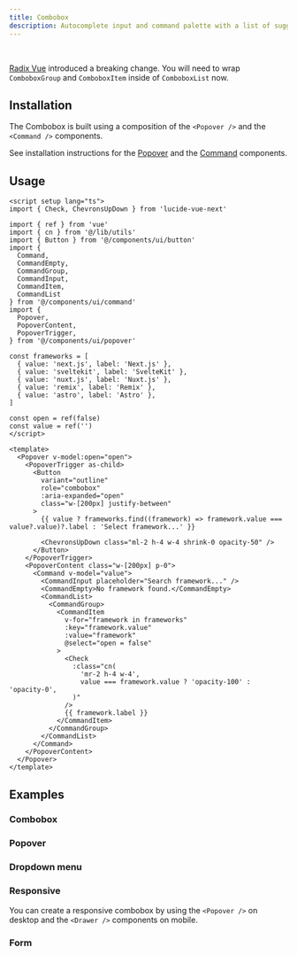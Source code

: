 ```yaml
---
title: Combobox
description: Autocomplete input and command palette with a list of suggestions.
---
```


<ComponentPreview name="ComboboxDemo" />

<br>
<Callout title="Note" class="bg-destructive">

[Radix Vue](https://github.com/radix-vue/radix-vue/releases/tag/v1.2.0) introduced a breaking change. You will need to wrap `ComboboxGroup` and `ComboboxItem` inside of `ComboboxList` now.

</Callout>

## Installation

The Combobox is built using a composition of the `<Popover />` and the `<Command />` components.

See installation instructions for the [Popover](/docs/components/popover#installation) and the [Command](/docs/components/command#installation) components.

## Usage

```vue
<script setup lang="ts">
import { Check, ChevronsUpDown } from 'lucide-vue-next'

import { ref } from 'vue'
import { cn } from '@/lib/utils'
import { Button } from '@/components/ui/button'
import {
  Command,
  CommandEmpty,
  CommandGroup,
  CommandInput,
  CommandItem,
  CommandList
} from '@/components/ui/command'
import {
  Popover,
  PopoverContent,
  PopoverTrigger,
} from '@/components/ui/popover'

const frameworks = [
  { value: 'next.js', label: 'Next.js' },
  { value: 'sveltekit', label: 'SvelteKit' },
  { value: 'nuxt.js', label: 'Nuxt.js' },
  { value: 'remix', label: 'Remix' },
  { value: 'astro', label: 'Astro' },
]

const open = ref(false)
const value = ref('')
</script>

<template>
  <Popover v-model:open="open">
    <PopoverTrigger as-child>
      <Button
        variant="outline"
        role="combobox"
        :aria-expanded="open"
        class="w-[200px] justify-between"
      >
        {{ value ? frameworks.find((framework) => framework.value === value?.value)?.label : 'Select framework...' }}

        <ChevronsUpDown class="ml-2 h-4 w-4 shrink-0 opacity-50" />
      </Button>
    </PopoverTrigger>
    <PopoverContent class="w-[200px] p-0">
      <Command v-model="value">
        <CommandInput placeholder="Search framework..." />
        <CommandEmpty>No framework found.</CommandEmpty>
        <CommandList>
          <CommandGroup>
            <CommandItem
              v-for="framework in frameworks"
              :key="framework.value"
              :value="framework"
              @select="open = false"
            >
              <Check
                :class="cn(
                  'mr-2 h-4 w-4',
                  value === framework.value ? 'opacity-100' : 'opacity-0',
                )"
              />
              {{ framework.label }}
            </CommandItem>
          </CommandGroup>
        </CommandList>
      </Command>
    </PopoverContent>
  </Popover>
</template>
```

## Examples

### Combobox

<ComponentPreview name="ComboboxDemo" />

### Popover

<ComponentPreview name="ComboboxPopover" />

### Dropdown menu

<ComponentPreview name="ComboboxDropdownMenu" />

### Responsive

You can create a responsive combobox by using the `<Popover />` on desktop and the `<Drawer />` components on mobile.

<ComponentPreview name="ComboboxResponsive" />

### Form

<ComponentPreview name="ComboboxForm" />
